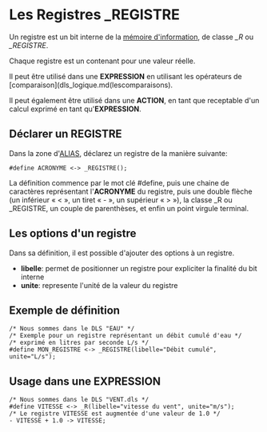 # Les Registres _REGISTRE

Un registre est un bit interne de la [mémoire d'information](dls.md#memoire-d'informations), de classe *_R* ou *_REGISTRE*.

Chaque registre est un contenant pour une valeur réelle.

Il peut être utilisé dans une **EXPRESSION** en utilisant les opérateurs de [comparaison](dls_logique.md(lescomparaisons).

Il peut également être utilisé dans une **ACTION**, en tant que receptable d'un calcul exprimé en tant qu'**EXPRESSION**.

## Déclarer un REGISTRE

Dans la zone d'[ALIAS](dls_acronymes.md), déclarez un registre de la manière suivante:

    #define ACRONYME <-> _REGISTRE();

La définition commence par le mot clé #define, puis une chaine de caractères représentant l'**ACRONYME** du registre, puis une double flèche (un inférieur « < », un tiret « - », un supérieur « > »),
la classe _R ou _REGISTRE, un couple de parenthèses, et enfin un point virgule terminal.

## Les options d'un registre

Dans sa définition, il est possible d'ajouter des options à un registre.

* **libelle**: permet de positionner un registre pour expliciter la finalité du bit interne
* **unite**: represente l'unité de la valeur du registre

## Exemple de définition

    /* Nous sommes dans le DLS "EAU" */
    /* Exemple pour un registre représentant un débit cumulé d'eau */
    /* exprimé en litres par seconde L/s */
    #define MON_REGISTRE <-> _REGISTRE(libelle="Débit cumulé", unite="L/s");

## Usage dans une EXPRESSION

    /* Nous sommes dans le DLS "VENT.dls */
    #define VITESSE <-> _R(libelle="vitesse du vent", unite="m/s");
    /* Le registre VITESSE est augmentée d'une valeur de 1.0 */
    - VITESSE + 1.0 -> VITESSE;
